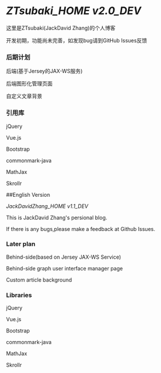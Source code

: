# *ZTsubaki_HOME v2.0_DEV*

这里是ZTsubaki(JackDavid Zhang)的个人博客

开发初期，功能尚未完善，如发现bug请到GitHub Issues反馈

### 后期计划

后端(基于Jersey的JAX-WS服务)

后端图形化管理页面

自定义文章背景

### 引用库

jQuery

Vue.js

Bootstrap

commonmark-java

MathJax

Skrollr

##English Version

*JackDavidZhang_HOME v1.1_DEV*

This is JackDavid Zhang's persional blog.

If there is any bugs,please make a feedback at Github Issues.

### Later plan

Behind-side(based on Jersey JAX-WS Service)

Behind-side graph user interface manager page

Custom article background

### Libraries

jQuery

Vue.js

Bootstrap

commonmark-java

MathJax

Skrollr
